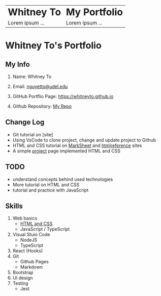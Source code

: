 <table border="0">
 <tr>
    <td><b style="font-size:30px">Whitney To</b></td>
    <td><b style="font-size:30px">My Portfolio</b></td>
 </tr>
 <tr>
    <td>Lorem ipsum ...</td>
    <td>Lorem ipsum ...</td>
 </tr>
</table>

# Whitney To's Portfolio
## My Info
1. Name: Whitney To

2. Email: nguyetto@udel.edu

3. GitHub Portflio Page: https://whitneyto.github.io

4. Github Repository: [My Repo](https://github.com/Whitneyto/whitneyto.github.io.git)

## Change Log
- Git tutorial on [site]
- Using VsCode to clone project, change and update project to Github
- HTML and CSS tutorial on [MarkSheet](https://marksheet.io/html-text.html) and [htmlreference](https://htmlreference.io/element/a/) sites
- A simple [project](https://whitneyto.github.io/FirstProject) page implemented HTML and CSS

## TODO
- understand concepts behind used technologies
- More tutorial on HTML and CSS
- tutorial and practice with JavaScript

## Skills
1. Web basics
    - [HTML and CSS](https://whitneyto.github.io/FirstProject)
    - JavaScript / TypeScript
2. Visual Stuio Code
    - NodeJS
    - TypeScript
3. React (Hooks)
4. Git
    - Github Pages
    - Markdown
5. Bootstrap
6. UI design
7. Testing
    - Jest


